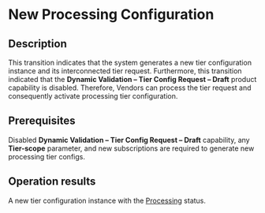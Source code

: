 # New Processing Configuration
## Description
This transition indicates that the system generates a new tier configuration instance and its interconnected tier request. Furthermore, this transition indicated that the **Dynamic Validation – Tier Config Request – Draft** product capability is disabled. Therefore, Vendors can process the tier request and consequently activate processing tier configuration.
## Prerequisites
Disabled **Dynamic Validation – Tier Config Request – Draft** capability, any **Tier-scope** parameter, and new subscriptions are required to generate new processing tier configs.
## Operation results
A new tier configuration instance with the [Processing](s-b-processing.html) status.
